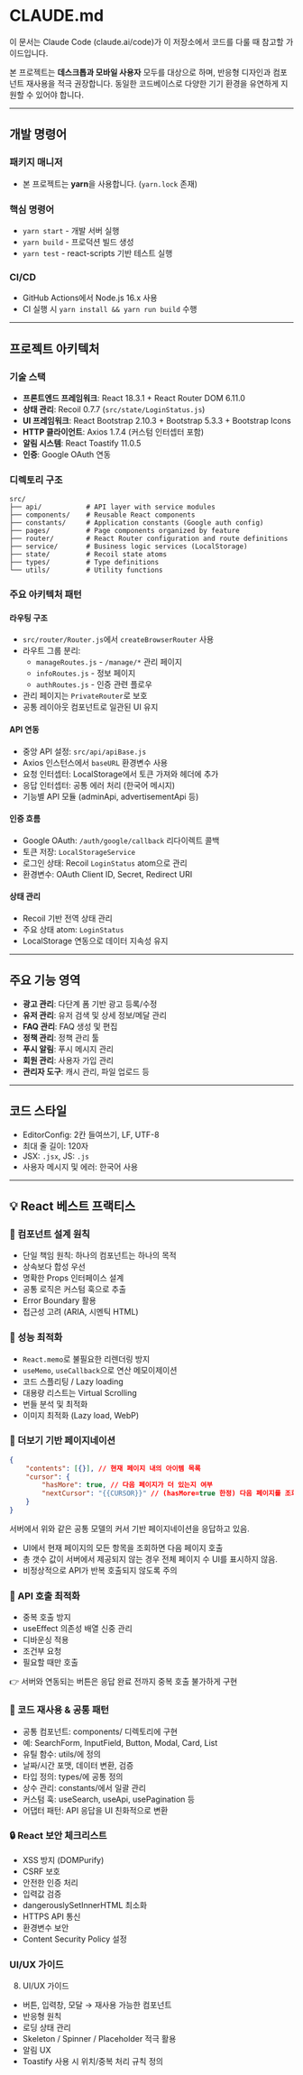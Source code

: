 # CLAUDE.md

이 문서는 Claude Code (claude.ai/code)가 이 저장소에서 코드를 다룰 때 참고할 가이드입니다.

본 프로젝트는 **데스크톱과 모바일 사용자** 모두를 대상으로 하며, 반응형 디자인과 컴포넌트 재사용을 적극 권장합니다. 동일한 코드베이스로 다양한 기기 환경을 유연하게 지원할 수 있어야 합니다.

---

## 개발 명령어

### 패키지 매니저

- 본 프로젝트는 **yarn**을 사용합니다. (`yarn.lock` 존재)

### 핵심 명령어

- `yarn start` - 개발 서버 실행
- `yarn build` - 프로덕션 빌드 생성
- `yarn test` - react-scripts 기반 테스트 실행

### CI/CD

- GitHub Actions에서 Node.js 16.x 사용
- CI 실행 시 `yarn install && yarn run build` 수행

---

## 프로젝트 아키텍처

### 기술 스택

- **프론트엔드 프레임워크**: React 18.3.1 + React Router DOM 6.11.0
- **상태 관리**: Recoil 0.7.7 (`src/state/LoginStatus.js`)
- **UI 프레임워크**: React Bootstrap 2.10.3 + Bootstrap 5.3.3 + Bootstrap Icons
- **HTTP 클라이언트**: Axios 1.7.4 (커스텀 인터셉터 포함)
- **알림 시스템**: React Toastify 11.0.5
- **인증**: Google OAuth 연동

### 디렉토리 구조

```
src/
├── api/           # API layer with service modules
├── components/    # Reusable React components
├── constants/     # Application constants (Google auth config)
├── pages/         # Page components organized by feature
├── router/        # React Router configuration and route definitions
├── service/       # Business logic services (LocalStorage)
├── state/         # Recoil state atoms
├── types/         # Type definitions
└── utils/         # Utility functions
```

### 주요 아키텍처 패턴

#### 라우팅 구조

- `src/router/Router.js`에서 `createBrowserRouter` 사용
- 라우트 그룹 분리:
    - `manageRoutes.js` - `/manage/*` 관리 페이지
    - `infoRoutes.js` - 정보 페이지
    - `authRoutes.js` - 인증 관련 플로우
- 관리 페이지는 `PrivateRouter`로 보호
- 공통 레이아웃 컴포넌트로 일관된 UI 유지

#### API 연동

- 중앙 API 설정: `src/api/apiBase.js`
- Axios 인스턴스에서 `baseURL` 환경변수 사용
- 요청 인터셉터: LocalStorage에서 토큰 가져와 헤더에 추가
- 응답 인터셉터: 공통 에러 처리 (한국어 메시지)
- 기능별 API 모듈 (adminApi, advertisementApi 등)

#### 인증 흐름

- Google OAuth: `/auth/google/callback` 리다이렉트 콜백
- 토큰 저장: `LocalStorageService`
- 로그인 상태: Recoil `LoginStatus` atom으로 관리
- 환경변수: OAuth Client ID, Secret, Redirect URI

#### 상태 관리

- Recoil 기반 전역 상태 관리
- 주요 상태 atom: `LoginStatus`
- LocalStorage 연동으로 데이터 지속성 유지

---

## 주요 기능 영역

- **광고 관리**: 다단계 폼 기반 광고 등록/수정
- **유저 관리**: 유저 검색 및 상세 정보/메달 관리
- **FAQ 관리**: FAQ 생성 및 편집
- **정책 관리**: 정책 관리 툴
- **푸시 알림**: 푸시 메시지 관리
- **회원 관리**: 사용자 가입 관리
- **관리자 도구**: 캐시 관리, 파일 업로드 등

---

## 코드 스타일

- EditorConfig: 2칸 들여쓰기, LF, UTF-8
- 최대 줄 길이: 120자
- JSX: `.jsx`, JS: `.js`
- 사용자 메시지 및 에러: 한국어 사용

---

## 💡 React 베스트 프랙티스

### 📝 컴포넌트 설계 원칙

- 단일 책임 원칙: 하나의 컴포넌트는 하나의 목적
- 상속보다 합성 우선
- 명확한 Props 인터페이스 설계
- 공통 로직은 커스텀 훅으로 추출
- Error Boundary 활용
- 접근성 고려 (ARIA, 시멘틱 HTML)

### 🎯 성능 최적화

- `React.memo`로 불필요한 리렌더링 방지
- `useMemo`, `useCallback`으로 연산 메모이제이션
- 코드 스플리팅 / Lazy loading
- 대용량 리스트는 Virtual Scrolling
- 번들 분석 및 최적화
- 이미지 최적화 (Lazy load, WebP)

### 📜 더보기 기반 페이지네이션

```json
{
    "contents": [{}], // 현재 페이지 내의 아이템 목록
    "cursor": {
        "hasMore": true, // 다음 페이지가 더 있는지 여부
        "nextCursor": "{{CURSOR}}" // (hasMore=true 한정) 다음 페이지를 조회하기 위한 커서
    }
}
```

서버에서 위와 같은 공통 모델의 커서 기반 페이지네이션을 응답하고 있음.

- UI에서 현재 페이지의 모든 항목을 조회하면 다음 페이지 호출
- 총 갯수 값이 서버에서 제공되지 않는 경우 전체 페이지 수 UI를 표시하지 않음.
- 비정상적으로 API가 반복 호출되지 않도록 주의


### 🔄 API 호출 최적화

- 중복 호출 방지
- useEffect 의존성 배열 신중 관리
- 디바운싱 적용
- 조건부 요청
- 필요할 때만 호출

👉 서버와 연동되는 버튼은 응답 완료 전까지 중복 호출 불가하게 구현

### 🔧 코드 재사용 & 공통 패턴

- 공통 컴포넌트: components/ 디렉토리에 구현
- 예: SearchForm, InputField, Button, Modal, Card, List
- 유틸 함수: utils/에 정의
- 날짜/시간 포맷, 데이터 변환, 검증
- 타입 정의: types/에 공통 정의
- 상수 관리: constants/에서 일괄 관리
- 커스텀 훅: useSearch, useApi, usePagination 등
- 어댑터 패턴: API 응답을 UI 친화적으로 변환

### 🔒 React 보안 체크리스트

- XSS 방지 (DOMPurify)
- CSRF 보호
- 안전한 인증 처리
- 입력값 검증
- dangerouslySetInnerHTML 최소화
- HTTPS API 통신
- 환경변수 보안
- Content Security Policy 설정

### UI/UX 가이드

8. UI/UX 가이드
- 버튼, 입력창, 모달 → 재사용 가능한 컴포넌트
- 반응형 원칙
- 로딩 상태 관리
- Skeleton / Spinner / Placeholder 적극 활용
- 알림 UX
- Toastify 사용 시 위치/중복 처리 규칙 정의